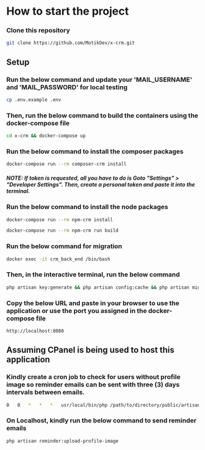 # How to start the project

### Clone this repository
```bash
git clone https://github.com/MotikDev/x-crm.git
```

## Setup
### Run the below command and update your 'MAIL_USERNAME' and 'MAIL_PASSWORD' for local testing
```bash
cp .env.example .env
```

### Then, run the below command to build the containers using the docker-compose file
```bash
cd x-crm && docker-compose up
```

### Run the below command to install the composer packages
```bash
docker-compose run --rm composer-crm install
```
##### NOTE: If token is requested, all you have to do is Goto "Settings" > "Developer Settings". Then, create a personal token and paste it into the terminal.


### Run the below command to install the node packages
```bash
docker-compose run --rm npm-crm install
```
```bash
docker-compose run --rm npm-crm run build
```


### Run the below command for migration
```bash
docker exec -it crm_back_end /bin/bash
```
### Then, in the interactive terminal, run the below command
```bash
php artisan key:generate && php artisan config:cache && php artisan migrate && php artisan storage:link && php artisan optimize:clear
```


### Copy the below URL and paste in your browser to use the application or use the port you assigned in the docker-compose file
```bash
http://localhost:8080
```


## Assuming CPanel is being used to host this application
### Kindly create a cron job to check for users without profile image so reminder emails can be sent with three (3) days intervals between emails.
```bash
0	0	*	*	*	usr/local/bin/php /path/to/directory/public/artisan reminder:upload-profile-image
```

### On Localhost, kindly run the below command to send reminder emails
```bash
php artisan reminder:upload-profile-image
```

